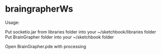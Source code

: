 # braingrapherWs

Usage:

Put socketio.jar from libraries folder into your ~/sketchbook/libraries folder
Put BrainGrapher folder into your ~/sketchbook folder

Open BrainGrapher.pde with processing
